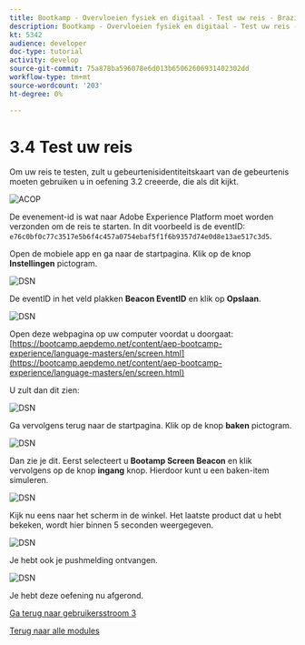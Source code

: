 ```yaml
---
title: Bootkamp - Overvloeien fysiek en digitaal - Test uw reis - Brazilië
description: Bootkamp - Overvloeien fysiek en digitaal - Test uw reis - Brazilië
kt: 5342
audience: developer
doc-type: tutorial
activity: develop
source-git-commit: 75a878ba596078e6d013b65062606931402302dd
workflow-type: tm+mt
source-wordcount: '203'
ht-degree: 0%

---
```


# 3.4 Test uw reis

Om uw reis te testen, zult u gebeurtenisidentiteitskaart van de gebeurtenis moeten gebruiken u in oefening 3.2 creeerde, die als dit kijkt.

![ACOP](./images/payloadeventID.png)

De evenement-id is wat naar Adobe Experience Platform moet worden verzonden om de reis te starten. In dit voorbeeld is de eventID:
`e76c0bf0c77c3517e5b6f4c457a0754ebaf5f1f6b9357d74e0d8e13ae517c3d5`.

Open de mobiele app en ga naar de startpagina. Klik op de knop **Instellingen** pictogram.

![DSN](./images/appsett.png)

De eventID in het veld plakken **Beacon EventID** en klik op **Opslaan**.

![DSN](./images/beacon1.png)

Open deze webpagina op uw computer voordat u doorgaat: [https://bootcamp.aepdemo.net/content/aep-bootcamp-experience/language-masters/en/screen.html](https://bootcamp.aepdemo.net/content/aep-bootcamp-experience/language-masters/en/screen.html)

U zult dan dit zien:

![DSN](./images/screen1.png)

Ga vervolgens terug naar de startpagina. Klik op de knop **baken** pictogram.

![DSN](./images/app23.png)

Dan zie je dit. Eerst selecteert u **Bootamp Screen Beacon** en klik vervolgens op de knop **ingang** knop. Hierdoor kunt u een baken-item simuleren.

![DSN](./images/app21.png)

Kijk nu eens naar het scherm in de winkel. Het laatste product dat u hebt bekeken, wordt hier binnen 5 seconden weergegeven.

![DSN](./images/beacon3.png)

Je hebt ook je pushmelding ontvangen.

![DSN](./images/beacon2.png)

Je hebt deze oefening nu afgerond.

[Ga terug naar gebruikersstroom 3](./uc3.md)

[Terug naar alle modules](../../overview.md)
